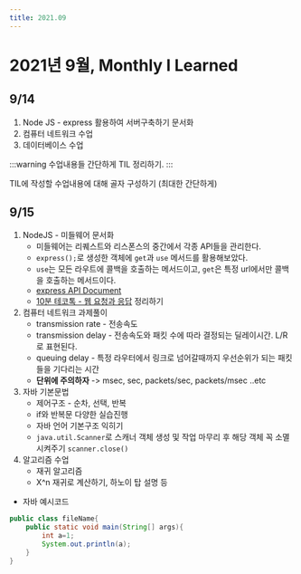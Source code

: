 ```yaml
---
title: 2021.09
---
```


# 2021년 9월, Monthly I Learned

## 9/14

1. Node JS - express 활용하여 서버구축하기 문서화
2. 컴퓨터 네트워크 수업
3. 데이터베이스 수업

:::warning
수업내용들 간단하게 TIL 정리하기.
:::

TIL에 작성할 수업내용에 대해 골자 구성하기 (최대한 간단하게)

## 9/15

1. NodeJS - 미들웨어 문서화
    - 미들웨어는 리퀘스트와 리스폰스의 중간에서 각종 API들을 관리한다.
    - `express();`로 생성한 객체에 `get`과 `use` 메서드를 활용해보았다.
    - `use`는 모든 라우트에 콜백을 호출하는 메서드이고, `get`은 특정 url에서만 콜백을 호출하는 메서드이다.
    - [express API Document](https://expressjs.com/en/api.html#req)
    - [10분 테코톡 - 웹 요청과 응답](https://www.youtube.com/watch?v=xz7e-GL2g6g) 정리하기
2. 컴퓨터 네트워크 과제풀이
    - transmission rate - 전송속도
    - transmission delay - 전송속도와 패킷 수에 따라 결정되는 딜레이시간. L/R로 표현된다.
    - queuing delay - 특정 라우터에서 링크로 넘어갈때까지 우선순위가 되는 패킷들을 기다리는 시간
    - **단위에 주의하자** -> msec, sec, packets/sec, packets/msec ..etc
3. 자바 기본문법
    - 제어구조 - 순차, 선택, 반복
    - if와 반복문 다양한 실습진행
    - 자바 언어 기본구조 익히기
    - `java.util.Scanner`로 스캐너 객체 생성 및 작업 마무리 후 해당 객체 꼭 소멸시켜주기 `scanner.close()`
4. 알고리즘 수업
    - 재귀 알고리즘
    - X^n 재귀로 계산하기, 하노이 탑 설명 등

-   자바 예시코드

```java
public class fileName{
    public static void main(String[] args){
        int a=1;
        System.out.println(a);
    }
}
```
